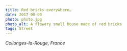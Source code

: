 ```yaml
---
title: Red bricks everywhere…
date: 2017-08-09
photo: photo.jpg
photo_alt: A flowery small house made of red bricks
tags: Street
---
```


*Collonges-la-Rouge, France*
